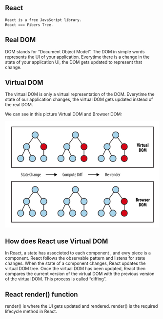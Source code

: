 
## **React**

```
React is a free JavaScript library.
React === Fibers Tree.
```

## **Real DOM**

DOM stands for “Document Object Model”. The DOM in simple words represents the UI of your application. Everytime there is a change in the state of your application UI, the DOM gets updated to represent that change.

## **Virtual DOM**

The virtual DOM is only a virtual representation of the DOM. Everytime the state of our application changes, the virtual DOM gets updated instead of the real DOM.

We can see in this picture Virtual DOM and Browser DOM:

![Resume](/Images/v-dom.PNG)

## **How does React use Virtual DOM**

In React, a state has associeted to each component , and evry piece is a component.
React follows the observable pattern and listens for state changes. When the state of a component changes, React updates the virtual DOM tree. Once the virtual DOM has been updated, React then compares the current version of the virtual DOM with the previous version of the virtual DOM. This process is called “diffing”.

## **React render() function**

render() is where the UI gets updated and rendered. render() is the required lifecycle method in React.
